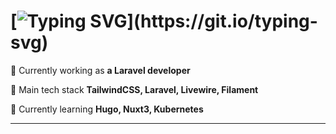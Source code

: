 # [![Typing SVG](https://readme-typing-svg.herokuapp.com?font=Fira+Code&weight=700&size=28&duration=2000&pause=1500&color=2b9348&center=true&vCenter=true&width=700&lines=Hi+there!+%F0%9F%98%84;I'm+Rootimes!)](https://git.io/typing-svg)

🚀 Currently working as **a Laravel developer**

💫 Main tech stack **TailwindCSS, Laravel, Livewire, Filament**

🌱 Currently learning **Hugo, Nuxt3, Kubernetes**

---
